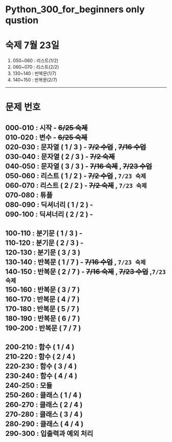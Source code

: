 # Python_300_for_beginners only qustion

# 숙제 7월 23일
1. 050~060 : 리스트(1/2)
2. 060~070 : 리스트(2/2)
3. 130~140 : 반복문(1/7)
4. 140~150 : 반복문(2/7)
---

# 문제 번호  

000-010 : 시작              - ~~6/25 숙제~~  
010-020 : 변수              - ~~6/25 숙제~~  
020-030 : 문자열 ( 1 / 3 )  - ~~7/2 수업~~ , ~~7/16 수업~~   
030-040 : 문자열 ( 2 / 3 )  - ~~7/2 숙제~~  
040-050 : 문자열 ( 3 / 3 )  - ~~7/16 숙제~~ , ~~7/23 수업~~   
050-060 : 리스트 ( 1 / 2 )  - ~~7/2 수업~~  , `7/23 숙제`   
060-070 : 리스트 ( 2 / 2 )  - ~~7/2 숙제~~  , `7/23 숙제`  
070-080 : 튜플  
080-090 : 딕셔너리 ( 1 / 2 ) -   
090-100 : 딕셔너리 ( 2 / 2 ) -  
---------------------------------------  
100-110 : 분기문 ( 1 / 3 ) -   
110-120 : 분기문 ( 2 / 3 ) -   
120-130 : 분기문 ( 3 / 3 )  
130-140 : 반복문 ( 1 / 7 ) - ~~7/16 수업~~ , `7/23 숙제`   
140-150 : 반복문 ( 2 / 7 ) - ~~7/16 숙제~~ , ~~7/23 수업~~ ,`7/23 숙제`  
150-160 : 반복문 ( 3 / 7 )    
160-170 : 반복문 ( 4 / 7 )   
170-180 : 반복문 ( 5 / 7 )  
180-190 : 반복문 ( 6 / 7 )  
190-200 : 반복문 ( 7 / 7 )  
---------------------------------------  
200-210 : 함수 ( 1 / 4 )  
210-220 : 함수 ( 2 / 4 )  
220-230 : 함수 ( 3 / 4 )  
230-240 : 함수 ( 4 / 4 )  
240-250 : 모듈  
250-260 : 클래스 ( 1 / 4 )  
260-270 : 클래스 ( 2 / 4 )  
270-280 : 클래스 ( 3 / 4 )  
280-290 : 클래스 ( 4 / 4 )  
290-300 : 입출력과 예외 처리  
---------------------------------------
